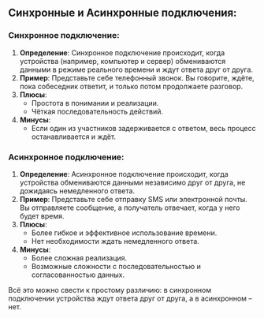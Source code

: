 ## Синхронные и Асинхронные подключения:
### Синхронное подключение:
1. **Определение**: Синхронное подключение происходит, когда устройства (например, компьютер и сервер) обмениваются данными в режиме реального времени и ждут ответа друг от друга.
2. **Пример**: Представьте себе телефонный звонок. Вы говорите, ждёте, пока собеседник ответит, и только потом продолжаете разговор.
3. **Плюсы**:
   - Простота в понимании и реализации.
   - Чёткая последовательность действий.
4. **Минусы**:
   - Если один из участников задерживается с ответом, весь процесс останавливается и ждёт.

### Асинхронное подключение:
1. **Определение**: Асинхронное подключение происходит, когда устройства обмениваются данными независимо друг от друга, не дожидаясь немедленного ответа.
2. **Пример**: Представьте себе отправку SMS или электронной почты. Вы отправляете сообщение, а получатель отвечает, когда у него будет время.
3. **Плюсы**:
   - Более гибкое и эффективное использование времени.
   - Нет необходимости ждать немедленного ответа.
4. **Минусы**:
   - Более сложная реализация.
   - Возможные сложности с последовательностью и согласованностью данных.

Всё это можно свести к простому различию: в синхронном подключении устройства ждут ответа друг от друга, а в асинхронном – нет.
